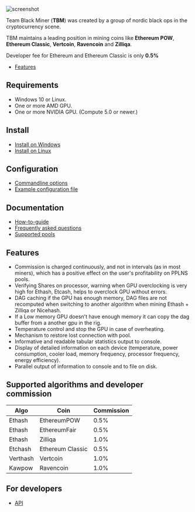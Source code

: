 ![screenshot](https://github.com/sp-hash/TeamBlackMiner/blob/main/TBMiner.png)

Team Black Miner (**TBM**) was created by a group of nordic black ops in the cryptocurrency scene.

TBM maintains a leading position in mining coins like **Ethereum POW**, **Ethereum Classic**, **Vertcoin**, **Ravencoin** and **Zilliqa**.

Developer fee for Ethereum and Ethereum Classic is only **0.5%**


* [Features](https://github.com/sp-hash/TeamBlackMiner#features)

## Requirements
+ Windows 10 or Linux.
+ One or more AMD GPU.
+ One or more NVIDIA GPU. (Compute 5.0 or newer.)

## Install
* [Install on Windows](https://github.com/sp-hash/TeamBlackMiner/blob/main/INSTALL_WINDOWS.md)
* [Install on Linux](https://github.com/sp-hash/TeamBlackMiner/blob/main/INSTALL_LINUX.md)

## Configuration

* [Commandline options](https://github.com/sp-hash/TeamBlackMiner/blob/main/OPTIONS.md)
* [Example configuration file](https://github.com/sp-hash/TeamBlackMiner/blob/main/CONFIG_FILE.md)

## Documentation
* [How-to-guide](https://github.com/sp-hash/TeamBlackMiner/blob/main/HOW-TO.md)
* [Frequently asked questions](https://github.com/sp-hash/TeamBlackMiner/blob/main/FAQ.md)
* [Supported pools](https://github.com/sp-hash/TeamBlackMiner/blob/main/POOLS.md)

## Features
+ Commission is charged continuously, and not in intervals (as in most miners), which has a positive effect on the user's profitability on PPLNS pools.
+ Verifying Shares on processor, warning when GPU overclocking is very high for Ethash, Etcash, helps to overclock GPU without errors.
+ DAG caching if the GPU has enough memory, DAG files are not recomputed when switching to another algorithm when mining Ethash + Zilliqa or Nicehash.
+ If a Low memory GPU doesn't have enough memory it can copy the dag buffer from a another gpu in the rig.
+ Temperature control and stop the GPU in case of overheating.
+ Mechanism to restore lost connection with pool.
+ Informative and readable tabular statistics output to console.
+ Display of detailed information on each device (temperature, power consumption, cooler load, memory frequency, processor frequency, energy efficiency).
+ Parallel output of information to console and to file on disk.

## Supported algorithms and developer commission

| Algo          | Coin              | Commission    |
| ------------- | ----------------- | ------------- |
| Ethash        | EthereumPOW       | 0.5%          |
| Ethash        | EthereumFair      | 0.5%          |
| Ethash        | Zilliqa           | 1.0%          |
| Etchash       | Ethereum Classic  | 0.5%          |
| Verthash      | Vertcoin          | 1.0%          |                                                    
| Kawpow        | Ravencoin         | 1.0%          |                                                    

## For developers

* [API](https://github.com/sp-hash/TeamBlackMiner/blob/main/API.md)
